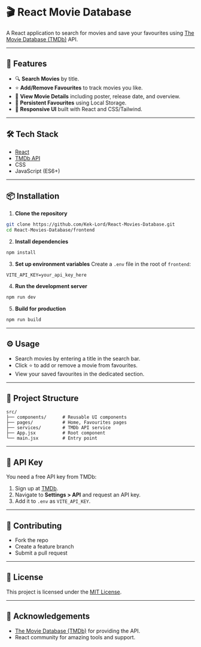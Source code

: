 # 🎬 React Movie Database

A React application to search for movies and save your favourites using [The Movie Database (TMDb)](https://www.themoviedb.org/) API.

---

## 🚀 Features

* 🔍 **Search Movies** by title.
* ⭐ **Add/Remove Favourites** to track movies you like.
* 📄 **View Movie Details** including poster, release date, and overview.
* 💾 **Persistent Favourites** using Local Storage.
* 🎨 **Responsive UI** built with React and CSS/Tailwind.

---

## 🛠️ Tech Stack

* [React](https://react.dev/)
* [TMDb API](https://developer.themoviedb.org/reference/intro/getting-started)
* CSS
* JavaScript (ES6+)

---

## 📦 Installation

1. **Clone the repository**

```bash
git clone https://github.com/Kek-Lord/React-Movies-Database.git
cd React-Movies-Database/frontend
```

2. **Install dependencies**

```bash
npm install
```

3. **Set up environment variables**
   Create a `.env` file in the root of `frontend`:

```env
VITE_API_KEY=your_api_key_here
```

4. **Run the development server**

```bash
npm run dev
```

5. **Build for production**

```bash
npm run build
```

---

## ⚙️ Usage

* Search movies by entering a title in the search bar.
* Click ⭐ to add or remove a movie from favourites.
* View your saved favourites in the dedicated section.

---

## 📂 Project Structure

```
src/
├── components/      # Reusable UI components
├── pages/           # Home, Favourites pages
├── services/        # TMDb API service
├── App.jsx          # Root component
└── main.jsx         # Entry point
```

---

## 🔑 API Key

You need a free API key from TMDb:

1. Sign up at [TMDb](https://www.themoviedb.org/signup).
2. Navigate to **Settings > API** and request an API key.
3. Add it to `.env` as `VITE_API_KEY`.

---

## 🤝 Contributing

* Fork the repo
* Create a feature branch
* Submit a pull request

---

## 📜 License

This project is licensed under the [MIT License](LICENSE).

---

## 🙏 Acknowledgements

* [The Movie Database (TMDb)](https://www.themoviedb.org/) for providing the API.
* React community for amazing tools and support.
